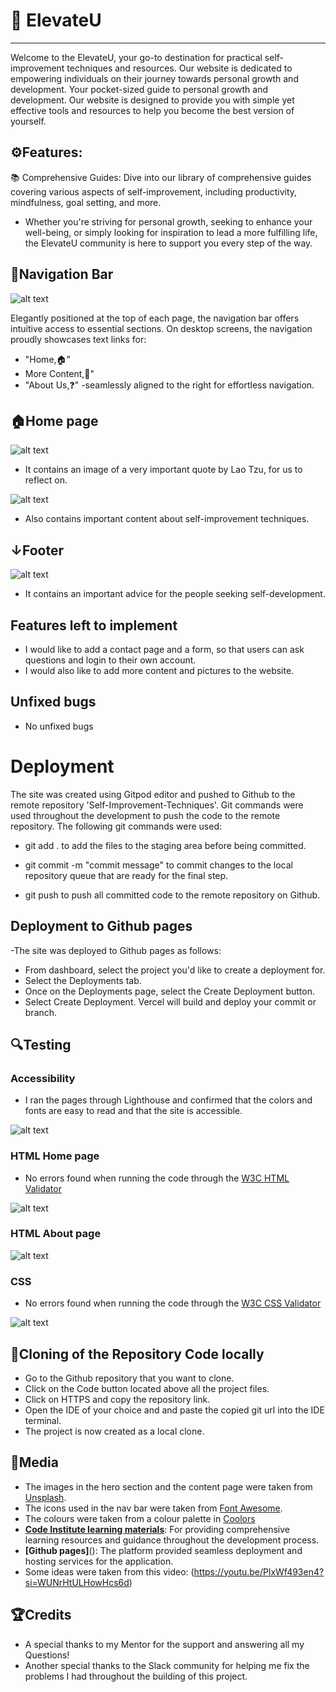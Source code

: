 # 🌱 ElevateU
---
Welcome to the ElevateU, your go-to destination for practical self-improvement techniques and resources. Our website is dedicated to empowering individuals on their journey towards personal growth and development.
Your pocket-sized guide to personal growth and development. Our website is designed to provide you with simple yet effective tools and resources to help you become the best version of yourself.

## ⚙️Features:
📚 Comprehensive Guides: Dive into our library of comprehensive guides covering various aspects of self-improvement, including productivity, mindfulness, goal setting, and more.

- Whether you're striving for personal growth, seeking to enhance your well-being, or simply looking for inspiration to lead a more fulfilling life, the ElevateU community is here to support you every step of the way.

## 🚀Navigation Bar
![alt text](image.png)

Elegantly positioned at the top of each page, the navigation bar offers intuitive access to essential sections. On desktop screens, the navigation proudly showcases text links for: 
 - "Home,🏠" 
 - More Content,📖" 
 -  "About Us,❓" 
  -seamlessly aligned to the right for effortless navigation.

## 🏠Home page
![alt text](image-3.png)

- It contains an image of a very important quote by Lao Tzu, for us to reflect on.

![alt text](image-4.png)

- Also contains important content about self-improvement techniques.

## ↓Footer
![alt text](image-1.png)

- It contains an important advice for the people seeking self-development.

## Features left to implement
- I would like to add a contact page and a form, so that users can ask questions and login to their own account.
- I would also like to add more content and pictures to the website.

## Unfixed bugs
- No unfixed bugs

# Deployment
The site was created using Gitpod editor and pushed to Github to the remote repository 'Self-Improvement-Techniques'.
Git commands were used throughout the development to push the code to the remote repository. The following git commands were used:

 - git 
add . to add the files to the staging area before being committed.

 - git commit -m "commit message" to commit changes to the local repository queue that are ready for the final step.
 
- git push to push all committed code to the remote repository on Github.
  
## Deployment to Github pages
-The site was deployed to Github pages as follows:
- From dashboard, select the project you'd like to create a deployment for.
- Select the Deployments tab. 
- Once on the Deployments page, select the Create Deployment button.
- Select Create Deployment. Vercel will build and deploy your commit or branch.

## 🔍Testing
### Accessibility

- I ran the pages through Lighthouse and confirmed that the colors and fonts are easy to read and that the site is accessible.
  
![alt text](image-5.png)

### HTML Home page
- No errors found when running the code through the [W3C HTML Validator](https://validator.w3.org/nu/#file)

![alt text](image-2.png)

### HTML About page

![alt text](image-6.png)

### CSS
- No errors found when running the code through the [W3C CSS Validator](https://jigsaw.w3.org/css-validator/validator)

![alt text](image-7.png)


## 🧬Cloning of the Repository Code locally

- Go to the Github repository that you want to clone.
- Click on the Code button located above all the project files.
- Click on HTTPS and copy the repository link.
- Open the IDE of your choice and and paste the copied git url into the IDE terminal.
- The project is now created as a local clone.

## 🎥Media
- The images in the hero section and the content page were taken from [Unsplash](https://unsplash.com/s/photos/meditation).
- The icons used in the nav bar were taken from [Font Awesome](https://fontawesome.com/).
- The colours were taken from a colour palette in [Coolors](https://coolors.co/f3ebe2-e6ccb2-e7ccb1-d5c0af-462f20-c79b7f)
- **[Code Institute learning materials](https://codeinstitute.net/)**: For providing comprehensive learning resources and guidance throughout the development process.
- **[Github pages]**(): The platform provided seamless deployment and hosting services for the application.
- Some ideas were taken from this video: (https://youtu.be/PlxWf493en4?si=WUNrHtULHowHcs6d)

## 🏆Credits
- A special thanks to my Mentor for the support and answering all my Questions!
- Another special thanks to the Slack community for helping me fix the problems I had throughout the building of this project.

